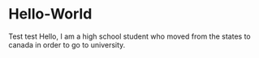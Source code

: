 # Hello-World
Test test
Hello, I am a high school student who moved from the states to canada in order to go to university. 
